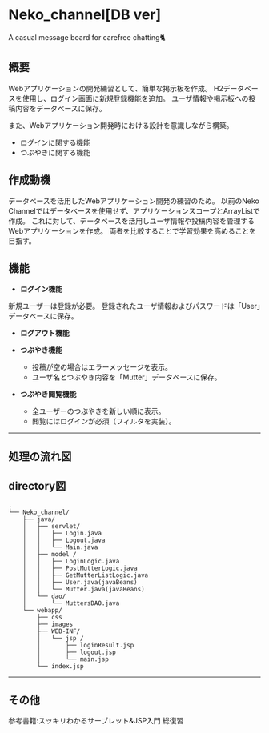 # Neko_channel[DB ver]
A casual message board for carefree chatting🐈

## 概要
Webアプリケーションの開発練習として、簡単な掲示板を作成。
H2データベースを使用し、ログイン画面に新規登録機能を追加。
ユーザ情報や掲示板への投稿内容をデータベースに保存。

また、Webアプリケーション開発時における設計を意識しながら構築。

- ログインに関する機能
- つぶやきに関する機能


## 作成動機
データベースを活用したWebアプリケーション開発の練習のため。
以前のNeko Channelではデータベースを使用せず、アプリケーションスコープとArrayListで作成。
これに対して、データベースを活用しユーザ情報や投稿内容を管理するWebアプリケーションを作成。
両者を比較することで学習効果を高めることを目指す。

## 機能
- **ログイン機能**

新規ユーザーは登録が必要。
登録されたユーザ情報およびパスワードは「User」データベースに保存。

- **ログアウト機能**

- **つぶやき機能**

     - 投稿が空の場合はエラーメッセージを表示。
     - ユーザ名とつぶやき内容を「Mutter」データベースに保存。

- **つぶやき閲覧機能**

     - 全ユーザーのつぶやきを新しい順に表示。
     - 閲覧にはログインが必須（フィルタを実装）。

---

## 処理の流れ図


## directory図
```
.
└── Neko_channel/
    ├── java/
    │   ├── servlet/
    │   │   ├── Login.java
    │   │   ├── Logout.java
    │   │   └── Main.java
    │   ├── model /
    │   │   ├── LoginLogic.java
    │   │   ├── PostMutterLogic.java
    │   │   ├── GetMutterListLogic.java
    │   │   ├── User.java(javaBeans)
    │   │   └── Mutter.java(javaBeans)
    │   └── dao/
    │       └── MuttersDAO.java
    └── webapp/
        ├── css
        ├── images
        ├── WEB-INF/
        │   └── jsp /
        │       ├── loginResult.jsp
        │       ├── logout.jsp
        │       └── main.jsp
        └── index.jsp
```
---

## その他
参考書籍:スッキリわかるサーブレット&JSP入門
総復習


